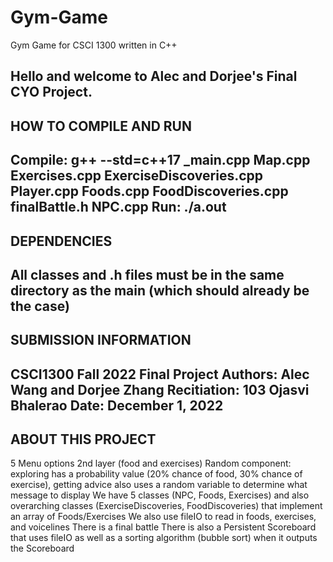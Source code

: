 # Gym-Game
Gym Game for CSCI 1300 written in C++

Hello and welcome to Alec and Dorjee's Final CYO Project.
-----------------------
HOW TO COMPILE AND RUN
-----------------------
Compile: g++ --std=c++17 _main.cpp Map.cpp Exercises.cpp ExerciseDiscoveries.cpp Player.cpp Foods.cpp FoodDiscoveries.cpp finalBattle.h NPC.cpp
Run: ./a.out
-----------------------
DEPENDENCIES
-----------------------
All classes and .h files must be in the same directory as the main (which should already be the case)
-----------------------
SUBMISSION INFORMATION
-----------------------
CSCI1300 Fall 2022 Final Project
Authors: Alec Wang and Dorjee Zhang
Recitiation: 103 Ojasvi Bhalerao
Date: December 1, 2022
-----------------------
ABOUT THIS PROJECT
-----------------------
5 Menu options
2nd layer (food and exercises)
Random component: exploring has a probability value (20% chance of food, 30% chance of exercise), 
getting advice also uses a random variable to determine what message to display
We have 5 classes (NPC, Foods, Exercises) and also overarching classes (ExerciseDiscoveries, FoodDiscoveries) 
that implement an array of Foods/Exercises
We also use fileIO to read in foods, exercises, and voicelines
There is a final battle 
There is also a Persistent Scoreboard that uses fileIO as well as a sorting algorithm (bubble sort) when it outputs the Scoreboard
